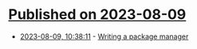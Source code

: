 # [Published on 2023-08-09](index.md)

* [2023-08-09, 10:38:11](https://lobste.rs/s/aucxem/writing_package_manager) - [Writing a package manager](https://antonz.org/writing-package-manager/)
